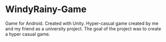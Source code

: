 # WindyRainy-Game
Game for Android. Created with Unity.
Hyper-casual game created by me and my friend as a university project. The goal of the project was to create a hyper casual game.
